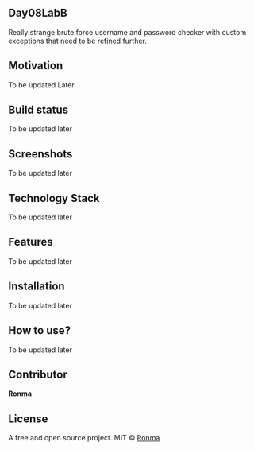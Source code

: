 ## Day08LabB
Really strange brute force username and password checker with custom exceptions that need to be refined further.

## Motivation
To be updated Later

## Build status
To be updated later

## Screenshots
To be updated later

## Technology Stack
To be updated later

## Features
To be updated later

## Installation
To be updated later

## How to use?
To be updated later

## Contributor

**Ronma**

## License
A free and open source project.
MIT © [Ronma]()